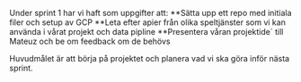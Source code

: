 Under sprint 1 har vi haft som uppgifter att:
**Sätta upp ett repo med initiala filer och setup av GCP
**Leta efter apier från olika speltjänster som vi kan använda i vårat projekt och data pipline
**Presentera våran projektide´ till Mateuz och be om feedback om de behövs

Huvudmålet är att börja på projektet och planera vad vi ska göra inför nästa sprint.
